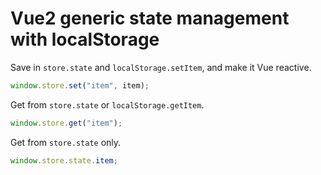 # Vue2 generic state management with localStorage

Save in `store.state` and `localStorage.setItem`, and make it Vue reactive.
```js
window.store.set("item", item);
```

Get from `store.state` or `localStorage.getItem`.
```js
window.store.get("item");
```

Get from `store.state` only.
```js
window.store.state.item;
```
